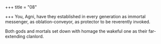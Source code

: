 +++
title = "08"

+++
You, Agni, have they established in every generation as immortal  messenger, as oblation-conveyor, as protector to be reverently invoked.

Both gods and mortals set down with homage the wakeful one as their  far-extending clanlord.